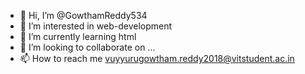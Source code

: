- 👋 Hi, I’m @GowthamReddy534
- 👀 I’m interested in web-development 
- 🌱 I’m currently learning html
- 💞️ I’m looking to collaborate on ...
- 📫 How to reach me vuyyurugowtham.reddy2018@vitstudent.ac.in

<!---
GowthamReddy534/GowthamReddy534 is a ✨ special ✨ repository because its `README.md` (this file) appears on your GitHub profile.
You can click the Preview link to take a look at your changes.
--->
